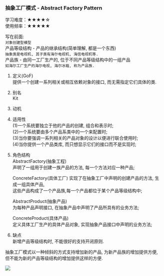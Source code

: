 ### 抽象工厂模式 - Abstract Factory Pattern  
学习难度：★★★★☆  
使用频率：★★★★★

写在前面:  
`对象创建型模型`  
产品等级结构 - 产品的继承结构(简单理解, 都是一个东西)  
`抽象类是电视机, 其子类有海尔电视机, 海信电视机等.`  
产品族 - 由同一工厂生产的, 位于不同产品等级结构中的一组产品  
`如海尔工厂生产的海尔电视, 海尔冰箱, 称为产品族.`

1. 定义(GoF)    
提供一个创建一系列相关或相互依赖对象的接口, 而无需指定它们具体的类.  
2. 别名  
Kit 
3. 动机  
4. 适用性  
(1)一个系统要独立于他的产品的创建, 组合和表示时;  
(2)一个系统要由多个产品系类中的一个来配置时;  
(3)当你要强调一系列相关的产品对象的设计以便进行联合使用时;  
(4)当你提供一个产品类库, 而只想显示它们的接口而不是实现时;
5. 角色结构  
	AbstractFactory(抽象工程)  
	声明了一组用于创建一族产品的方法, 每一个方法对应一种产品;

	ConcreteFactory(具体工厂)
	实现了在抽象工厂中声明的创建产品的方法, 生成一组具体产品,  
	这些产品构成了一个产品族,每一个产品都位于某个产品等级结构中;  

	AbstractProduct(抽象产品)  
	为每种产品声明接口, 在抽象产品中声明了产品所具有的业务方法;  

	ConcreteProduct(具体产品)  
	定义具体工厂生产的具体产品对象, 实现抽象产品接口中声明的业务方法;

6. 缺点  
新增产品等级结构时, 不能很好的支持开闭原则.

抽象工厂模式以一种倾斜的方式支持增加新的产品, 
为新产品族的增加提供方便, 
但不能为新的产品等级结构的增加提供这样的方便.  




![](../../../../images/AbstractFactory.png)